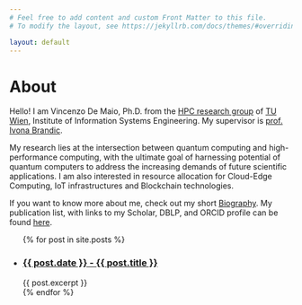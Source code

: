 ```yaml
---
# Feel free to add content and custom Front Matter to this file.
# To modify the layout, see https://jekyllrb.com/docs/themes/#overriding-theme-defaults

layout: default
---
```

# About

Hello! I am Vincenzo De Maio, Ph.D. from the [HPC research group](http://hpc.ec.tuwien.ac.at/) of [TU Wien](http://tuwien.ac.at), Institute of Information Systems Engineering. My supervisor is [prof. Ivona Brandic](https://informatics.tuwien.ac.at/people/ivona-brandic).

My research lies at the intersection between quantum computing and high-performance computing, with the ultimate goal of harnessing potential of quantum computers to address the increasing demands of future scientific applications. I am also interested in resource allocation for Cloud-Edge Computing, IoT infrastructures and Blockchain technologies.

If you want to know more about me, check out my short [Biography](/bio/). My publication list, with links to my Scholar, DBLP, and ORCID profile can be found [here](/publications/).

<ul>
  {% for post in site.posts %}
    <li>
      <h3><a href="{{ post.url }}">{{ post.date }} - {{ post.title }}</a></h3>
      {{ post.excerpt }}
    </li>
  {% endfor %}
</ul>

